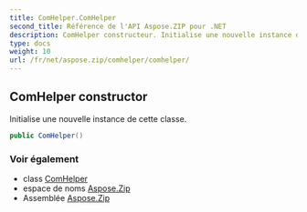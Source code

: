 ```yaml
---
title: ComHelper.ComHelper
second_title: Référence de l'API Aspose.ZIP pour .NET
description: ComHelper constructeur. Initialise une nouvelle instance de cette classe.
type: docs
weight: 10
url: /fr/net/aspose.zip/comhelper/comhelper/
---
```

## ComHelper constructor

Initialise une nouvelle instance de cette classe.

```csharp
public ComHelper()
```

### Voir également

* class [ComHelper](../)
* espace de noms [Aspose.Zip](../../comhelper/)
* Assemblée [Aspose.Zip](../../../)


